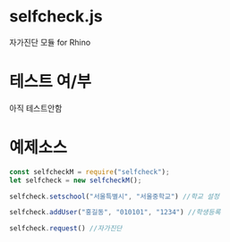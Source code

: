 # selfcheck.js
자가진단 모듈 for Rhino

# 테스트 여/부
아직 테스트안함

# 예제소스
```javascript
const selfcheckM = require("selfcheck");
let selfcheck = new selfcheckM();

selfcheck.setschool("서울특별시", "서울중학교") //학교 설정

selfcheck.addUser("홍길동", "010101", "1234") //학생등록

selfcheck.request() //자가진단
```